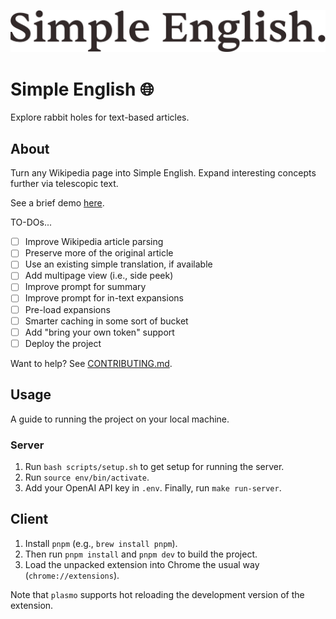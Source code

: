 <p align="center">
    <img src="./client/assets/SimpleEnglish.svg" alt="Simple English">
</p>

# Simple English 🌐

Explore rabbit holes for text-based articles.

## About

Turn any Wikipedia page into Simple English. Expand interesting concepts further via telescopic text.

See a brief demo [here](https://youtube.com/watch?v=-xgwcf60wR8).

TO-DOs...

- [ ] Improve Wikipedia article parsing
- [ ] Preserve more of the original article
- [ ] Use an existing simple translation, if available
- [ ] Add multipage view (i.e., side peek)
- [ ] Improve prompt for summary
- [ ] Improve prompt for in-text expansions
- [ ] Pre-load expansions
- [ ] Smarter caching in some sort of bucket
- [ ] Add "bring your own token" support
- [ ] Deploy the project

Want to help? See [CONTRIBUTING.md](./CONTRIBUTING.md).

## Usage

A guide to running the project on your local machine.

### Server

1. Run `bash scripts/setup.sh` to get setup for running the server.
2. Run `source env/bin/activate`.
3. Add your OpenAI API key in `.env`. Finally, run `make run-server`.

## Client

1. Install `pnpm` (e.g., `brew install pnpm`).
2. Then run `pnpm install` and `pnpm dev` to build the project.
3. Load the unpacked extension into Chrome the usual way (`chrome://extensions`).

Note that `plasmo` supports hot reloading the development version of the extension.
